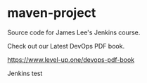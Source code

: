 # maven-project
Source code for James Lee's Jenkins course.

Check out our Latest DevOps PDF book.

https://www.level-up.one/devops-pdf-book

Jenkins test
